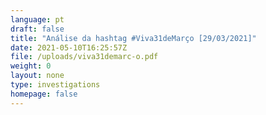 ```yaml
---
language: pt
draft: false
title: "Análise da hashtag #Viva31deMarço [29/03/2021]"
date: 2021-05-10T16:25:57Z
file: /uploads/viva31demarc-o.pdf
weight: 0
layout: none
type: investigations
homepage: false
---
```


